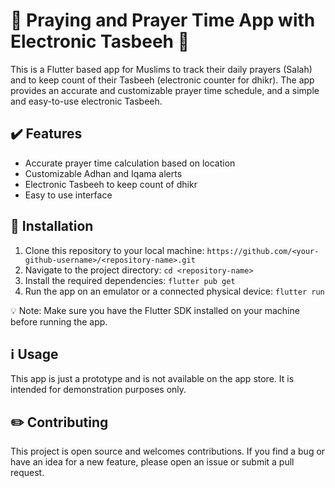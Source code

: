 # :mosque: Praying and Prayer Time App with Electronic Tasbeeh :pray:

This is a Flutter based app for Muslims to track their daily prayers (Salah) and to keep count of their Tasbeeh (electronic counter for dhikr). The app provides an accurate and customizable prayer time schedule, and a simple and easy-to-use electronic Tasbeeh.

## :heavy_check_mark: Features
- Accurate prayer time calculation based on location
- Customizable Adhan and Iqama alerts
- Electronic Tasbeeh to keep count of dhikr
- Easy to use interface

## :rocket: Installation
1. Clone this repository to your local machine: `https://github.com/<your-github-username>/<repository-name>.git`
2. Navigate to the project directory: `cd <repository-name>`
3. Install the required dependencies: `flutter pub get`
4. Run the app on an emulator or a connected physical device: `flutter run`

:bulb: Note: Make sure you have the Flutter SDK installed on your machine before running the app.

## :information_source: Usage
This app is just a prototype and is not available on the app store. It is intended for demonstration purposes only.

## :pencil2: Contributing
This project is open source and welcomes contributions. If you find a bug or have an idea for a new feature, please open an issue or submit a pull request.




